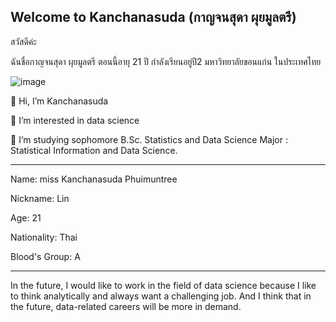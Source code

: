 ## Welcome to Kanchanasuda (กาญจนสุดา ผุยมูลตรี)

สวัสดีค่ะ 

ฉันชื่อกาญจนสุดา ผุยมูลตรี ตอนนี้อายุ 21 ปี กำลังเรียนอยู่ปี2 มหาวิทยาลัยขอนแก่น ในประเทศไทย

![image](https://user-images.githubusercontent.com/101161411/157314839-9871091a-9ae7-4172-b6ba-c1d14116806b.png)



 👋 Hi, I’m Kanchanasuda
 
 👀 I’m interested in data science 
 
🌱 I’m studying sophomore B.Sc. Statistics and Data Science 
   Major : Statistical Information and Data Science.

-----------------------------------------------

Name: miss Kanchanasuda Phuimuntree

Nickname: Lin 

Age: 21

Nationality: Thai 

Blood's Group: A

------------------------------------------------
In the future, I would like to work in the field of data science because I like to think analytically and always want a challenging job. And I think that in the future, data-related careers will be more in demand.



